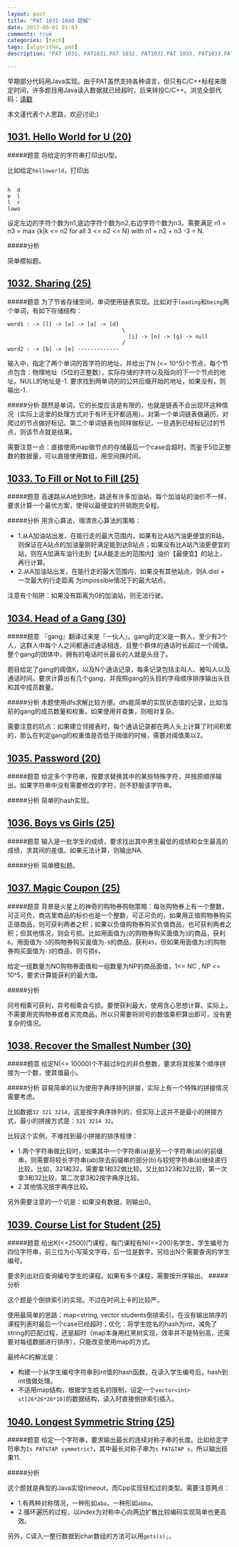 ```yaml
---
layout: post
title: "PAT 1031-1040 题解"
date: 2013-08-01 01:43
comments: true
categories: [tech]
tags: [algorithm, pat]
description: "PAT 1031, PAT1031,PAT 1032, PAT1032,PAT 1033, PAT1033,PAT 1034, PAT1034,PAT 1035, PAT1035,PAT 1036, PAT1036,PAT 1037, PAT1037,PAT 1038, PAT1038,PAT 1039, PAT1039,PAT 1040, PAT1040, 题解， 解题报告"

---
```

早期部分代码用Java实现。由于PAT虽然支持各种语言，但只有C/C++标程来限定时间，许多题目用Java读入数据就已经超时，后来转投C/C++。浏览全部代码：[请戳](https://github.com/biaobiaoqi/CPractice/tree/master/PAT/advancedlevel)

本文谨代表个人思路，欢迎讨论;)

[1031. Hello World for U (20)](http://pat.zju.edu.cn/contests/pat-a-practise/1031)
---

#####题意
将给定的字符串打印出U型。

比如给定`helloworld`，打印出

```

h  d
e  l
l  r
lowo

```
设定左边的字符个数为n1,底边字符个数为n2,右边字符个数为n3。需要满足 n1 = n3 = max
{k|k <= n2 for all 3 <= n2 <= N} with n1 + n2 + n3 -3 = N.

#####分析

简单模拟题。


[1032. Sharing (25)](http://pat.zju.edu.cn/contests/pat-a-practise/1032)
---

#####题意
为了节省存储空间，单词使用链表实现。比如对于`loading`和`being`两个单词，有如下存储结构：

```
word1 : -> [l] -> [o] -> [a] -> [d]  
                 					\
									  [i] -> [n] -> [g] -> null
									/
word2 : -> [b] -> [e] -------------

```
输入中，指定了两个单词的首字符的地址，并给出了N (<= 10^5)个节点，每个节点包含：物理地址（5位的正整数），实际存储的字符以及指向的下一个节点的地址。NULL的地址是-1.
要求找到两单词的的公共后缀开始的地址，如果没有，则输出-1.

#####分析
既然是单词，它的长度应该是有限的，也就是链表不会出现环这种情况（实际上这里的处理方式对于有环无环都适用）。对第一个单词链表做遍历，对爬过的节点做好标记。第二个单词链表也同样做标记，一旦遇到已经标记过的节点，则该节点就是结果。

需要注意一点：直接使用map做节点的存储最后一个case会超时。而鉴于5位正整数的数据量，可以直接使用数组，用空间换时间。

<!--more-->

[1033. To Fill or Not to Fill (25)](http://pat.zju.edu.cn/contests/pat-a-practise/1033)
---

#####题意
高速路从A地到B地，路途有许多加油站，每个加油站的油价不一样，要求计算一个最优方案，使得以最便宜的开销跑完全程。

#####分析
用贪心算法，理清贪心算法的策略：

* 1.从A加油站出发，在能行走的最大范围内，如果有比A站汽油更便宜的B站，则保证在A站点的加油量刚好满足能到达B站点；如果没有比A站汽油更便宜的站，则在A加满车油行走到【从A能走出的范围内】油价【最便宜】的站上，再行计算。
* 2.从A加油站出发，在能行走的最大范围内，如果没有其他站点，则A.dist + 一次最大的行走距离 为impossible情况下的最大站点。

 注意有个陷阱：如果没有距离为0的加油站，则无法行驶。


[1034. Head of a Gang (30)](http://pat.zju.edu.cn/contests/pat-a-practise/1034)
---

#####题意
『gang』翻译过来是『一伙人』。gang的定义是一群人，至少有3个人，这群人中每个人之间都通过通话相连，且整个群体的通话时长超过一个阈值。整个gang的团体中，拥有的电话时长最长的人就是头目了。

题目给定了gang的阈值K，以及N个通话记录，每条记录包括主叫人、被叫人以及通话时间。要求计算出有几个gang，并按照gang的头目的字母顺序排序输出头目和其中成员数量。

#####分析
本题使用dfs求解比较方便。dfs能简单的实现状态值的记录，比如当前的gang的成员数量和权重，如果使用并查集，则相对复杂。

需要注意的坑点：如果建立邻接表时，每个通话记录都在两人头上计算了时间积累的，那么在判定gang的权重值是否低于阈值的时候，需要对阈值乘以2。


[1035. Password (20)](http://pat.zju.edu.cn/contests/pat-a-practise/1035)
---

#####题意
给定多个字符串，按要求替换其中的某些特殊字符，并按原顺序输出。如果字符串中没有需要修改的字符，则不舒服该字符串。

#####分析
简单的hash实现。

[1036. Boys vs Girls (25)](http://pat.zju.edu.cn/contests/pat-a-practise/1036)
---

#####题意
输入是一批学生的成绩，要求找出其中男生最低的成绩和女生最高的成绩，求其间的差值。如果无法计算，则输出NA.

#####分析
简单模拟题。

[1037. Magic Coupon (25)](http://pat.zju.edu.cn/contests/pat-a-practise/1037)
---

#####题意
背景是火星上的神奇的购物券购物策略：每张购物券上有一个整数，可正可负，商店里商品的标价也是一个整数，可正可负的。如果用正值购物券购买正值商品，则可获利两者之积；如果以负值购物券购买负值商品，也可获利两者之积；但其他情况，则会亏损。比如用面值为`2`的购物券购买面值为`3`的商品，获利`6`，用面值为`-5`的购物券购买面值为`-9`的商品，获利`45`，但如果用面值为`2`的购物券购买面值为`-3`的商品，则亏损`6`，

给定一组数量为NC购物券面值和一组数量为NP的商品面值，1<= NC , NP <= 10^5，要求计算能获利的最大值。

#####分析

同号相乘可获利，异号相乘会亏损。要使获利最大，使用贪心思想计算。实际上，不需要用完购物券或者买完商品，所以只需要将同号的数值乘积算出即可，没有更复杂的情况。

[1038. Recover the Smallest Number (30)](http://pat.zju.edu.cn/contests/pat-a-practise/1038)
---

#####题意
给定N(<= 10000)个不超过8位的非负整数，要求将其按某个顺序拼接为一个数，使其值最小。

#####分析
容易简单的以为使用字典序排列拼接，实际上有一个特殊的拼接情况需要考虑。

比如数据`32 321 3214`，这是按字典序排列的，但实际上这并不是最小的拼接方式，最小的拼接方式是：`321 3214 32`。

比较这个实例，不难找到最小拼接的排序规律：

* 1.两个字符串做比较时，如果其中一个字符串(a)是另一个字符串(ab)的前缀串，则需要将较长字符串(ab)除去前缀串的部分(b)与较短字符串(a)继续递归比较。比如，321和32，需要拿1和32做比较。又比如323和32比较，第一次拿3和32比较，第二次拿3和2按字典序比较。
* 2.其他情况按字典序比较。
 
另外需要注意的一个坑是：如果没有数据，则输出0。

[1039. Course List for Student (25)](http://pat.zju.edu.cn/contests/pat-a-practise/1039)
---

#####题意
给出K(<=2500)门课程，每门课程有Ni(<=200)名学生，学生编号为四位字符串，前三位为小写英文字母，后一位是数字。另给出N个需要查询的学生编号。

要求列出对应查询编号学生的课程。如果有多个课程，需要按升序输出。
#####分析

这个题是个倒排索引的实现。不过在时间上卡的比较严。

使用最简单的思路：map<string, vector<int> students倒排索引，在没有输出排序的课程列表时最后一个case已经超时；优化：将学生姓名的hash为int，减免了string的匹配过程，还是超时（map本身用红黑树实现，效率并不是特别高，还需要对每组数据进行排序），只能改变使用map的方式。

最终AC的解法是：

* 构建一个从学生编号字符串到int值的hash函数，在读入学生编号后，hash到int值做处理。
* 不适用map结构，根据学生姓名的限制，设定一个`vector<int> st[26*26*26*10]`的数据结构，读入时直接倒排索引插入。


[1040. Longest Symmetric String (25)](http://pat.zju.edu.cn/contests/pat-a-practise/1040)
---

#####题意
给定一个字符串，要求输出最长的连续对称子串的长度。比如给定字符串为`Is PAT&TAP symmetric?`，其中最长对称子串为`s PAT&TAP s`，所以输出结果11.

#####分析

这个题就是典型的Java实现timeout，而Cpp实现轻松过的类型。需要注意两点：

* 1.有两种对称情况，一种形如`aba`，一种形如`abba`。
* 2.循环遍历的过程，以index为对称中心向两边扩散比较编码实现简单也更高效。


另外，C读入一整行数据到char数组的方法可以用`gets(s);`。


